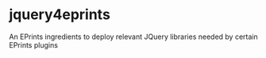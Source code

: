 # jquery4eprints
An EPrints ingredients to deploy relevant JQuery libraries needed by certain EPrints plugins
